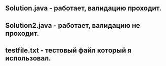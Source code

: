## Solution.java - работает, валидацию __проходит__.
## Solution2.java - работает, валидацию __не проходит__.
## testfile.txt - тестовый файл который я использовал.
